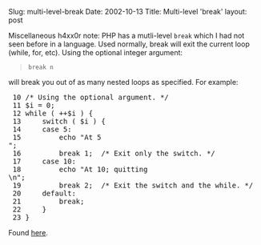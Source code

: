Slug: multi-level-break
Date: 2002-10-13
Title: Multi-level 'break'
layout: post

Miscellaneous h4xx0r note: PHP has a mutli-level <code>break</code> which I had not seen before in a language. Used normally, break will exit the current loop (while, for, etc). Using the optional integer argument:
<blockquote><code>break n</code></blockquote>
will break you out of as many nested loops as specified. For example:
<pre> 10 /* Using the optional argument. */
 11 $i = 0;
 12 while ( ++$i ) {
 13     switch ( $i ) {
 14     case 5:
 15         echo &quot;At 5<br />&quot;;
 16         break 1;  /* Exit only the switch. */
 17     case 10:
 18         echo &quot;At 10; quitting<br />\n&quot;;
 19         break 2;  /* Exit the switch and the while. */
 20     default:
 21         break;
 22     }
 23 } </pre>
Found <a href="http://phpbuilder.com/manual/control-structures.break.php">here</a>.
